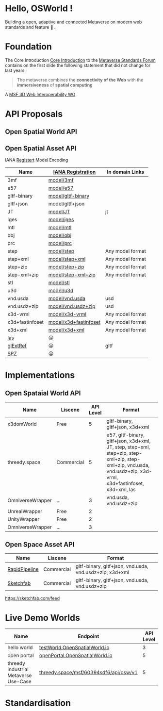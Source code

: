 # Hello, OSWorld !

Building a open, adaptive and connected Metaverse on modern web standards and feature :rocket: . 

# Foundation  

The Core Introduction [Core Introduction](https://metaverse-standards.org/#slides) to the [Metaverse Standards Forum](https://metaverse-standards.org) contains on the first slide the following statement that did not change for last years:

> The metaverse combines the **connectivity of the Web** with the **immersiveness** of **spatial computing**

A [MSF 3D Web Interoperability WG](https://metaverse-standards.org/domain-groups/3d-web-interoperability/)

# API Proposals

## Open Spatial World API



## Open Spatial Asset API

IANA [Registert](https://www.iana.org/assignments/media-types/media-types.xhtml#model) Model Encoding

| Name | [IANA Registration](https://www.iana.org/assignments/media-types/media-types.xhtml#model) | In domain Links |
| --- | --- | --- |
| 3mf | [model/3mf](https://www.iana.org/assignments/media-types/model/3mf) | |
| e57 | [model/e57](https://www.iana.org/assignments/media-types/model/e57) | |
| gltf-binary | [model/gltf-binary](https://www.iana.org/assignments/media-types/model/gltf-binary) | |
| gltf+json | [model/gltf+json](https://www.iana.org/assignments/media-types/model/gltf+json) | |
| JT | [model/JT](https://www.iana.org/assignments/media-types/model/JT) | jt |
| iges | [model/iges](https://www.iana.org/assignments/media-types/model/iges) | |
| mtl | [model/mtl](https://www.iana.org/assignments/media-types/model/mtl) | |
| obj | [model/obj](https://www.iana.org/assignments/media-types/model/obj) | |
| prc | [model/prc](https://www.iana.org/assignments/media-types/model/prc) | |
| step | [model/step](https://www.iana.org/assignments/media-types/model/step) | Any model format |
| step+xml | [model/step+xml](https://www.iana.org/assignments/media-types/model/step+xml) | Any model format |
| step+zip | [model/step+zip](https://www.iana.org/assignments/media-types/model/step-xml+zip) | Any model format |
| step-xml+zip | [model/step-xml+zip](https://www.iana.org/assignments/media-types/model/step-xml+zip) | Any model format |
| stl | [model/stl](https://www.iana.org/assignments/media-types/model/stl) | |
| u3d | [model/u3d](https://www.iana.org/assignments/media-types/model/u3d) | |
| vnd.usda | [model/vnd.usda](https://www.iana.org/assignments/media-types/model/vnd.usda) | usd |
| vnd.usdz+zip | [model/vnd.usdz+zip](https://www.iana.org/assignments/media-types/model/vnd.usdz+zip) | usd |
| x3d-vrml | [model/x3d-vrml](https://www.iana.org/assignments/media-types/model/x3d-vrml) | Any model format |
| x3d+fastinfoset | [model/x3d+fastinfoset](https://www.iana.org/assignments/media-types/model/x3d+fastinfoset) | Any model format |
| x3d+xml | [model/x3d+xml](https://www.iana.org/assignments/media-types/model/x3d+xml) | Any model format |
| [las](https://en.wikipedia.org/wiki/LAS_file_format) | 😦 | |
| [glExtRef](https://github.com/KhronosGroup/glTF-External-Reference) | 😦 | gltf |
| [SPZ](https://github.com/nianticlabs/spz) | 😦 | |

# Implementations

## Open Spataial World API

| Name | Liscene | API Level | Format |
| --- | --- | --- | --- | 
| x3domWorld | Free | 5  | gltf-binary, gltf+json, x3d+xml |
| threedy.space | Commercial | 5 | e57, gltf-binary, gltf+json, x3d+xml, JT, step, step+xml, step+zip, step-xml+zip, step-xml+zip, vnd.usda, vnd.usdz+zip, x3d-vrml, x3d+fastinfoset, x3d+xml, las |
| OmniverseWrapper | ... | 3  | vnd.usda, vnd.usdz+zip |
| UnrealWrapper | Free | 2 | 
| UnityWrapper | Free | 2 | 
| OmniverseWrapper | ... | 3  | 

## Open Space Asset API

| Name | Liscene | Format | 
| --- | --- | --- |
| [RapidPipeline](https://rapidpipeline.com) | Commercial | gltf-binary, gltf+json, vnd.usda, vnd.usdz+zip, x3d+xml |
| [Sketchfab](https://sketchfab.com) | Commercial | gltf-binary, gltf+json, vnd.usda, vnd.usdz+zip |

https://sketchfab.com/feed

# Live Demo Worlds

| Name | Endpoint | API Level |
| --- | --- | --- |
| hello world | [testWorld.OpenSpatialWorld.io](https://testWorld.OpenSpatialWorld.io) | 3 | 
| open portal | [openPortal.OpenSpatialWorld.io](https://testWorld.OpenSpatialWorld.io) | 5 | 
| threedy industrial Metaverse Use-Case | [threedy.space/msf/60394sdf6/api/osw/v1](http://threedy.space/msf/60394sdf6/api/osw/v1) | 5 | 

# Standardisation
